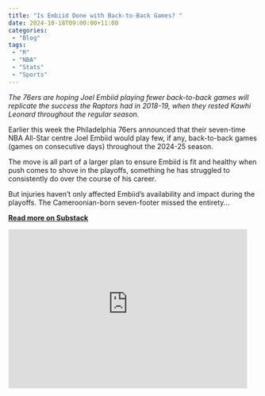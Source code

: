 ```yaml
---
title: "Is Embiid Done with Back-to-Back Games? "
date: 2024-10-18T09:00:00+11:00
categories:
 - "Blog"
tags:
 - "R"
 - "NBA" 
 - "Stats"
 - "Sports"
---
```


*The 76ers are hoping Joel Embiid playing fewer back-to-back games will replicate the success the Raptors had in 2018-19, when they rested Kawhi Leonard throughout the regular season.*

<!--more-->

Earlier this week the Philadelphia 76ers announced that their seven-time NBA All-Star centre Joel Embiid would play few, if any, back-to-back games (games on consecutive days) throughout the 2024-25 season.

The move is all part of a larger plan to ensure Embiid is fit and healthy when push comes to shove in the playoffs, something he has struggled to consistently do over the course of his career.

But injuries haven’t only affected Embiid’s availability and impact during the playoffs. The Cameroonian-born seven-footer missed the entirety...

[**Read more on Substack**](https://lincolntracy.substack.com/p/is-embiid-done-with-back-to-back)

<iframe src="https://lincolntracy.substack.com/embed" width="480" height="320" style="border:1px solid #EEE; background:white;" frameborder="0" scrolling="no"></iframe>